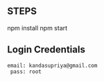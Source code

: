 ## STEPS
   npm install
   npm start

## Login Credentials
    email: kandasupriya@gmail.com
     pass: root